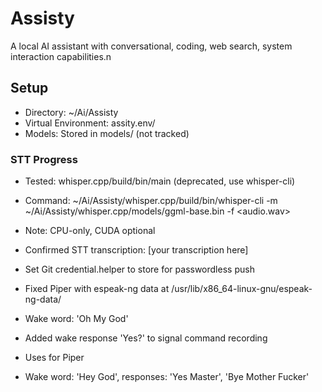 # Assisty

A local AI assistant with conversational, coding, web search, system interaction capabilities.n
## Setup
- Directory: ~/Ai/Assisty
- Virtual Environment: assity.env/
- Models: Stored in models/ (not tracked)


### STT Progress
- Tested: whisper.cpp/build/bin/main (deprecated, use whisper-cli)
- Command: ~/Ai/Assisty/whisper.cpp/build/bin/whisper-cli -m ~/Ai/Assisty/whisper.cpp/models/ggml-base.bin -f <audio.wav>
- Note: CPU-only, CUDA optional

- Confirmed STT transcription: [your transcription here]

- Set Git credential.helper to store for passwordless push

- Fixed Piper with espeak-ng data at /usr/lib/x86_64-linux-gnu/espeak-ng-data/

- Wake word: 'Oh My God'

- Added wake response 'Yes?' to signal command recording

- Uses  for Piper

- Wake word: 'Hey God', responses: 'Yes Master', 'Bye Mother Fucker'
